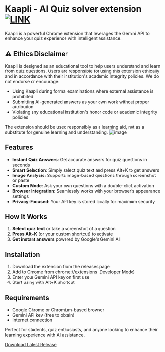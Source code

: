 # Kaapli - AI Quiz solver extension  [![LINK](https://img.shields.io/badge/Visit%20Website-blue)](https://dharmthummar.github.io/kaapli-extension/)
Kaapli is a powerful Chrome extension that leverages the Gemini API to enhance your quiz experience with intelligent assistance.

## ⚠️ Ethics Disclaimer
Kaapli is designed as an educational tool to help users understand and learn from quiz questions. Users are responsible for using this extension ethically and in accordance with their institution's academic integrity policies. We do not endorse or encourage:
- Using Kaapli during formal examinations where external assistance is prohibited
- Submitting AI-generated answers as your own work without proper attribution
- Violating any educational institution's honor code or academic integrity policies

The extension should be used responsibly as a learning aid, not as a substitute for genuine learning and understanding.
![image](https://github.com/user-attachments/assets/c4f7f397-9b48-47ef-8e85-9c409c8bbbcf)

## Features
- **Instant Quiz Answers**: Get accurate answers for quiz questions in seconds
- **Smart Selection**: Simply select quiz text and press Alt+K to get answers
- **Image Analysis**: Supports image-based questions through screenshot or paste
- **Custom Mode**: Ask your own questions with a double-click activation
- **Browser Integration**: Seamlessly works with your browser's appearance settings
- **Privacy-Focused**: Your API key is stored locally for maximum security

## How It Works
1. **Select quiz text** or take a screenshot of a question
2. **Press Alt+K** (or your custom shortcut) to activate
3. **Get instant answers** powered by Google's Gemini AI

## Installation
1. Download the extension from the releases page
2. Add to Chrome from chrome://extensions (Developer Mode)
3. Enter your Gemini API key on first use
4. Start using with Alt+K shortcut

## Requirements
- Google Chrome or Chromium-based browser
- Gemini API key (free to obtain)
- Internet connection

Perfect for students, quiz enthusiasts, and anyone looking to enhance their learning experience with AI assistance.

[Download Latest Release](https://github.com/dharmthummar/kaapli-extension/releases)
